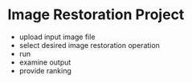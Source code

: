 # Image Restoration Project
- upload input image file
- select desired image restoration operation
- run 
- examine output
- provide ranking
